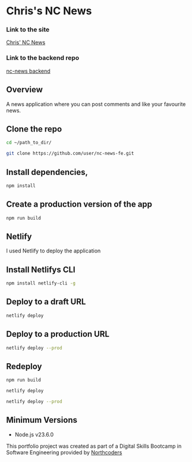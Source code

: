 # Chris's NC News
### Link to the site
[Chris' NC News](https://chris-nc-news.netlify.app/)

### Link to the backend repo
[nc-news backend](https://github.com/cntencra/nc-news-be)

## Overview

A news application where you can post comments and like your favourite news.

## Clone the repo
```bash
cd ~/path_to_dir/

git clone https://github.com/user/nc-news-fe.git
``` 
## Install dependencies, 
```bash
npm install
```

## Create a production version of the app
```bash
npm run build
```

## Netlify
I used Netlify to deploy the application

## Install Netlifys CLI
```bash
npm install netlify-cli -g
```

## Deploy to a draft URL
```bash
netlify deploy
```

## Deploy to a production URL
```bash
netlify deploy --prod
```

## Redeploy 
```bash
npm run build

netlify deploy

netlify deploy --prod
```
## Minimum Versions

- Node.js v23.6.0



This portfolio project was created as part of a Digital Skills Bootcamp in Software Engineering provided by [Northcoders](https://northcoders.com/)
